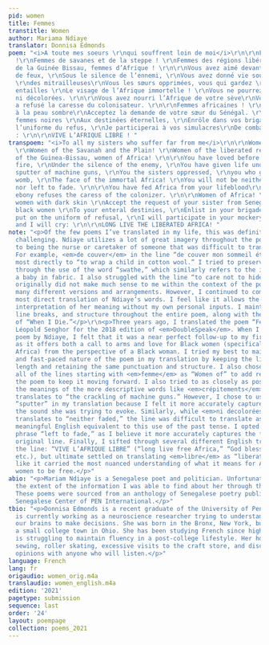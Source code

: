 ```yaml
---
pid: women
title: Femmes
transtitle: Women
author: Mariama Ndiaye
translator: Donnisa Edmonds
poem: "<i>A toute mes soeurs \r\nqui souffrent loin de moi</i>\r\n\r\nFemmes africaines
  !\r\nFemmes de savanes et de la steppe ! \r\nFemmes des régions libérées ! \r\nFemmes
  de la Guinée Bissau, femmes d’Afrique ! \r\n\r\nVous avez aimé devant la rougeur
  de feux, \r\nSous le silence de l’ennemi, \r\nVous avez donné vie sous les crépitements
  \r\ndes mitrailleuses\r\nVous les sœurs opprimées, vous qui gardez \r\ndans vos
  entailles \r\nLe visage de l’Afrique immortelle ! \r\nVous ne pourrez être oubliées,
  ni décolorées. \r\n\r\nVous avez nourri l’Afrique de votre sève\r\nVotre peau d’ébène
  a refusé la caresse du colonisateur. \r\n\r\nFemmes africaines ! \r\nBelles femmes
  à la peau sombre\r\nAcceptez la demande de votre sœur du Sénégal. \r\n\r\nBelles
  femmes noires \r\nAux destinées éternelles, \r\nEnrôle dans vos brigades\r\nJe mettrai
  l’uniforme du refus, \r\nJe participerai à vos simulacres\r\nDe combat, et je crierai
  : \r\n\r\nVIVE L’AFRIQUE LIBRE ! "
transpoem: "<i>To all my sisters who suffer far from me</i>\r\n\r\nWomen of Africa!
  \r\nWomen of the Savanah and the Plain! \r\nWomen of the liberated regions! \r\nWomen
  of the Guinea-Bissau, women of Africa! \r\n\r\nYou have loved before the blush of
  fire, \r\nUnder the silence of the enemy, \r\nYou have given life under \r\nthe
  sputter of machine guns, \r\nYou the sisters oppressed, \r\nyou who guard in your
  womb, \r\nThe face of the immortal Africa! \r\nYou will not be neither forgotten,
  nor left to fade. \r\n\r\nYou have fed Africa from your lifeblood\r\nYour skin of
  ebony refuses the caress of the colonizer. \r\n\r\nWomen of Africa! \r\nBeautiful
  women with dark skin \r\nAccept the request of your sister from Senegal. \r\n\r\nBeautiful
  black women \r\nTo your enteral destinies, \r\nEnlist in your brigades\r\nI will
  put on the uniform of refusal, \r\nI will participate in your mockery\r\nOf combat,
  and I will cry: \r\n\r\nLONG LIVE THE LIBERATED AFRICA! "
note: "<p>Of the few poems I’ve translated in my life, this was definitely the most
  challenging. Ndiaye utilizes a lot of great imagery throughout the poem related
  to being the nurse or caretaker of someone that was difficult to translate directly.
  For example, <em>de couver</em> in the line “de couver mon sommeil éternel” translates
  most directly to “to wrap a child in cotton wool.” I tried to preserve this notion
  through the use of the word “swathe,” which similarly refers to the idea of wrapping
  a baby in fabric. I also struggled with the line “to care not to hide.” This translation
  originally did not make much sense to me within the context of the poem, so I tried
  many different versions and arrangements. However, I continued to come back to this
  most direct translation of Ndiaye’s words. I feel like it allows the most room for
  interpretation of her meaning without my own personal inputs. I maintain her punctuation,
  line breaks, and structure throughout the entire poem, along with the repetition
  of “When I Die.”</p>\r\n<p>Three years ago, I translated the poem “Femme Noir” by
  Léopold Senghor for the 2018 edition of <em>DoubleSpeak</em>. When I found this
  poem by Ndiaye, I felt that it was a near perfect follow-up to my first translation,
  as it offers both a call to arms and love for Black women (specifically those from
  Africa) from the perspective of a Black woman. I tried my best to maintain the high-energy
  and fast-paced nature of the poem in my translation by keeping the lines to a similar
  length and retaining the same punctuation and structure. I also chose to translate
  all of the lines starting with <em>femme</em> as “Women of” to add repetition to
  the poem to keep it moving forward. I also tried to as closely as possible preserve
  the meanings of the more descriptive words like <em>crépitements</em>, which directly
  translates to “the crackling of machine guns.” However, I chose to use the word
  “sputter” in my translation because I felt it more accurately captured in English
  the sound she was trying to evoke. Similarly, while <em>ni decolorées</em> literally
  translates to “neither faded,” the line was difficult to translate as there is no
  meaningful English equivalent to this use of the past tense. I opted to use the
  phrase “left to fade,” as I believe it more accurately captures the feeling of the
  original line. Finally, I sifted through several different English translation of
  the line: “VIVE L’AFRIQUE LIBRE” (“long live free Africa,” “God bless free Africa,”
  etc.), but ultimate settled on translating <em>libre</em> as “liberated” as it felt
  like it carried the most nuanced understanding of what it means for Africa and Black
  women to be free.</p>"
abio: "<p>Mariam Ndiaye is a Senegalese poet and politician. Unfortunately, this was
  the extent of the information I was able to find about her through the Internet.
  These poems were sourced from an anthology of Senegalese poetry published by the
  Senegalese Center of PEN International.</p>"
tbio: "<p>Donnisa Edmonds is a recent graduate of the University of Pennsylvania who
  is currently working as a neuroscience researcher trying to understand how we use
  our brains to make decisions. She was born in the Bronx, New York, but grew up in
  a small college town in Ohio. She has been studying French since high school and
  is struggling to maintain fluency in a post-college lifestyle. Her hobbies include
  sewing, roller skating, excessive visits to the craft store, and discussing music
  opinions with anyone who will listen.</p>"
language: French
lang: fr
origaudio: women_orig.m4a
translaudio: women_english.m4a
edition: '2021'
pagetype: submission
sequence: last
order: '24'
layout: poempage
collection: poems_2021
---
```


